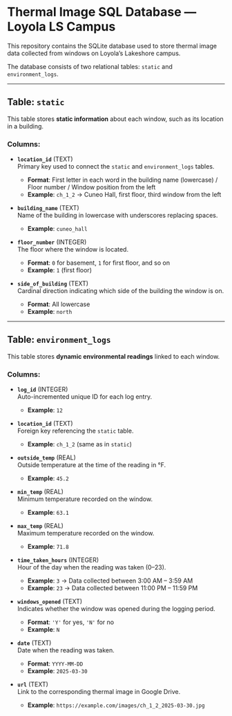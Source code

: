 #  Thermal Image SQL Database — Loyola LS Campus

This repository contains the SQLite database used to store thermal image data collected from windows on Loyola’s Lakeshore campus.

The database consists of two relational tables: `static` and `environment_logs`.

---

##  Table: `static`

This table stores **static information** about each window, such as its location in a building.

### Columns:

- **`location_id`** (TEXT)  
  Primary key used to connect the `static` and `environment_logs` tables.  
  - **Format**: First letter in each word in the building name (lowercase) / Floor number / Window position from the left  
  - **Example**: `ch_1_2` → Cuneo Hall, first floor, third window from the left

- **`building_name`** (TEXT)  
  Name of the building in lowercase with underscores replacing spaces.  
  - **Example**: `cuneo_hall`

- **`floor_number`** (INTEGER)  
  The floor where the window is located.  
  - **Format**: `0` for basement, `1` for first floor, and so on  
  - **Example**: `1` (first floor)

- **`side_of_building`** (TEXT)  
  Cardinal direction indicating which side of the building the window is on.  
  - **Format**: All lowercase  
  - **Example**: `north`

---

##  Table: `environment_logs`

This table stores **dynamic environmental readings** linked to each window.

### Columns:

- **`log_id`** (INTEGER)  
  Auto-incremented unique ID for each log entry.  
  - **Example**: `12`

- **`location_id`** (TEXT)  
  Foreign key referencing the `static` table.  
  - **Example**: `ch_1_2` (same as in `static`)

- **`outside_temp`** (REAL)  
  Outside temperature at the time of the reading in °F.  
  - **Example**: `45.2`

- **`min_temp`** (REAL)  
  Minimum temperature recorded on the window.  
  - **Example**: `63.1`

- **`max_temp`** (REAL)  
  Maximum temperature recorded on the window.  
  - **Example**: `71.8`

- **`time_taken_hours`** (INTEGER)  
  Hour of the day when the reading was taken (0–23).  
  - **Example**: `3` → Data collected between 3:00 AM – 3:59 AM  
  - **Example**: `23` → Data collected between 11:00 PM – 11:59 PM

- **`windows_opened`** (TEXT)  
  Indicates whether the window was opened during the logging period.  
  - **Format**: `'Y'` for yes, `'N'` for no  
  - **Example**: `N`

- **`date`** (TEXT)  
  Date when the reading was taken.  
  - **Format**: `YYYY-MM-DD`  
  - **Example**: `2025-03-30`

- **`url`** (TEXT)  
  Link to the corresponding thermal image in Google Drive.  
  - **Example**: `https://example.com/images/ch_1_2_2025-03-30.jpg`

